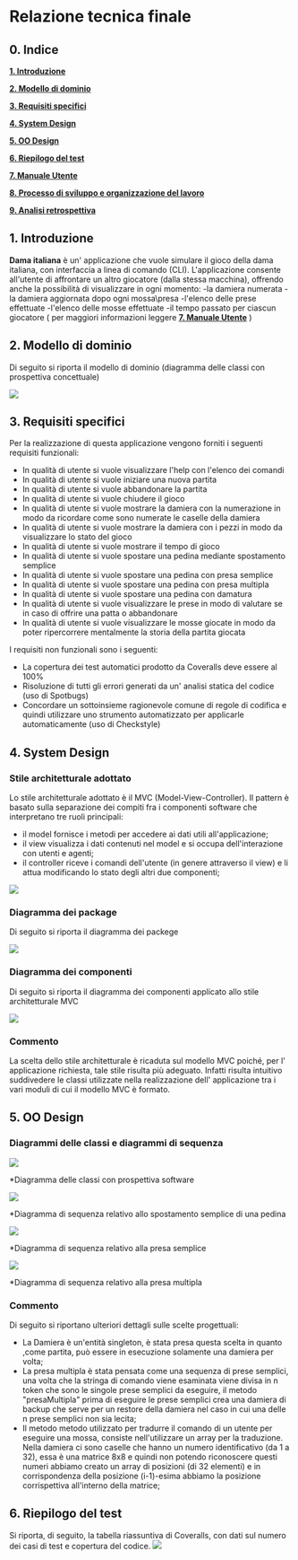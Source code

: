 #  **Relazione tecnica finale**


## **0. Indice**

[**1. Introduzione**](#**1.-Introduzione**) 

[**2. Modello di dominio**](#**2.-Modello-di-dominio**) 

[**3. Requisiti specifici**](#**3.-Requisiti-specifici**) 

[**4. System Design**](#**4.-System-Design**) 

[**5. OO Design**](#**5.-OO-Design**) 

[**6. Riepilogo del test**](#**6.-Riepilogo-del-test**) 

[**7. Manuale Utente**](#**7.-Manuale-utente**) 

[**8. Processo di sviluppo e organizzazione del lavoro**](#**8.-Processo-di-sviluppo-e-organizzazione-del-lavoro**) 

[**9. Analisi retrospettiva**](#**9.-Analisi-retrospettiva**) 






## **1. Introduzione**

**Dama italiana** è un' applicazione che vuole simulare il gioco della dama italiana, con interfaccia a linea di comando (CLI).
L'applicazione consente all'utente di affrontare un altro giocatore (dalla stessa macchina), offrendo anche la possibilità di visualizzare in ogni momento:
-la damiera numerata
-la damiera aggiornata dopo ogni mossa\presa
-l'elenco delle prese effettuate
-l'elenco delle mosse effettuate
-il tempo passato per ciascun giocatore
( per maggiori informazioni leggere  [**7. Manuale Utente**](#**7.-Manuale-utente**) )







## **2. Modello di dominio**

Di seguito si riporta il modello di dominio (diagramma delle classi con prospettiva concettuale)

![](relazione_tecnica/Diagramma_classi_con_prospettiva_concettuale.jpeg)








## **3. Requisiti specifici**

Per la realizzazione di questa applicazione vengono forniti i seguenti requisiti funzionali:
- In qualità di utente si vuole visualizzare l'help con l'elenco dei comandi
- In qualità di utente si vuole iniziare una nuova partita
- In qualità di utente si vuole abbandonare la partita
- In qualità di utente si vuole chiudere il gioco
- In qualità di utente si vuole mostrare la damiera con la numerazione in modo da ricordare come sono numerate le caselle della damiera
- In qualità di utente si vuole mostrare la damiera con i pezzi in modo da visualizzare lo stato del gioco
- In qualità di utente si vuole mostrare il tempo di gioco
- In qualità di utente si vuole spostare una pedina mediante spostamento semplice
- In qualità di utente si vuole spostare una pedina con presa semplice
- In qualità di utente si vuole spostare una pedina con presa multipla
- In qualità di utente si vuole spostare una pedina con damatura
- In qualità di utente si vuole visualizzare le prese in modo di valutare se in caso di offrire una patta o abbandonare
- In qualità di utente si vuole visualizzare le mosse giocate in modo da poter ripercorrere mentalmente la storia della partita giocata

I requisiti non funzionali sono i seguenti:
- La copertura dei test automatici prodotto da Coveralls deve essere al 100%
- Risoluzione di tutti gli errori generati da un' analisi statica del codice (uso di Spotbugs)
- Concordare un sottoinsieme ragionevole comune di regole di codifica e quindi utilizzare uno strumento automatizzato per applicarle automaticamente (uso di Checkstyle)




## **4. System Design**

### Stile architetturale adottato

Lo stile architetturale adottato è il MVC (Model-View-Controller).
Il pattern è basato sulla separazione dei compiti fra i componenti software che interpretano tre ruoli principali:

- il model fornisce i metodi per accedere ai dati utili all'applicazione;
- il view visualizza i dati contenuti nel model e si occupa dell'interazione con utenti e agenti;
- il controller riceve i comandi dell'utente (in genere attraverso il view) e li attua modificando lo stato degli altri due componenti;

![](relazione_tecnica/MVC.jpg)


### Diagramma dei package

Di seguito si riporta il diagramma dei packege

![](relazione_tecnica/DiagrammaDeiPackages.jpeg)


### Diagramma dei componenti

Di seguito si riporta il diagramma dei componenti applicato allo stile architetturale MVC

![](relazione_tecnica/DiagrammaDeiComponenti.jpeg)

### Commento
La scelta dello stile architetturale è ricaduta sul modello MVC poiché, per l' applicazione richiesta, tale stile risulta più adeguato. Infatti risulta intuitivo suddivedere le classi utilizzate nella realizzazione dell' applicazione tra i vari moduli di cui il modello MVC è formato.




## **5. OO Design**


### Diagrammi delle classi e diagrammi di sequenza


![](relazione_tecnica/Diagramma_delle_classi.jpeg)

*Diagramma delle classi con prospettiva software

![](relazione_tecnica/DiagrammaDiSequenza_spostamento.jpeg)

*Diagramma di sequenza relativo allo spostamento semplice di una pedina

![](relazione_tecnica/DiagrammaDiSequenza_presaSemplice.jpeg)

*Diagramma di sequenza relativo alla presa semplice

![](relazione_tecnica/DiagrammaDiSequenza_presaMultipla.jpeg)

*Diagramma di sequenza relativo alla presa multipla

### Commento
Di seguito si riportano ulteriori dettagli sulle scelte progettuali:

- La Damiera è un'entità singleton, è stata presa questa scelta in quanto ,come partita, può essere in esecuzione solamente una damiera per volta;
- La presa multipla è stata pensata come una sequenza di prese semplici, una volta che la stringa di comando viene esaminata viene divisa in n token che sono le singole prese semplici da eseguire, il metodo "presaMultipla" prima di eseguire le prese semplici crea una damiera di backup che serve per un restore della damiera nel caso in cui una delle n prese semplici non sia lecita; 
- Il metodo metodo utilizzato per tradurre il comando di un utente per eseguire una mossa, consiste nell'utilizzare un array per la traduzione. Nella damiera ci sono caselle che hanno un numero identificativo (da 1 a 32), essa è una matrice 8x8 e quindi non potendo riconoscere questi numeri abbiamo creato un array di posizioni (di 32 elementi) e in corrispondenza della posizione (i-1)-esima abbiamo la posizione corrispettiva all'interno della matrice;


## **6. Riepilogo del test**

Si riporta, di seguito, la tabella riassuntiva di Coveralls, con dati sul numero dei casi di test e copertura del codice.
![](relazione_tecnica/Test.jpeg)